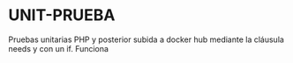 # UNIT-PRUEBA

Pruebas unitarias PHP y posterior subida a docker hub mediante la cláusula needs y con un if. Funciona

